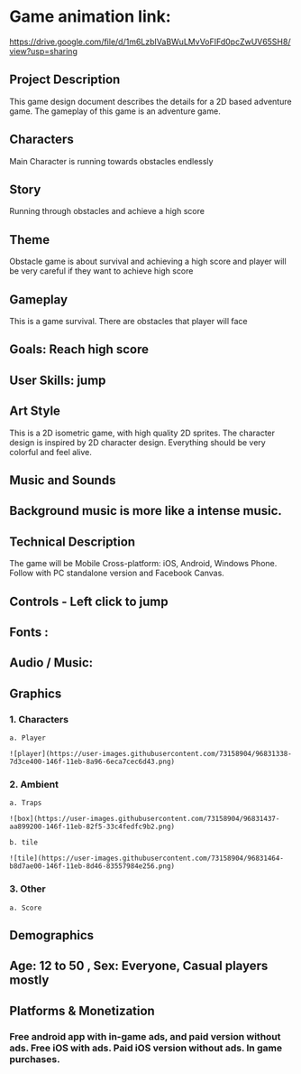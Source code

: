 # Game animation link:

https://drive.google.com/file/d/1m6LzbIVaBWuLMvVoFIFd0pcZwUV65SH8/view?usp=sharing


## Project Description
This game design document describes the details for a 2D based adventure game. The gameplay of this game is an adventure game.
					
## Characters

Main Character is running towards obstacles endlessly
 							
## Story

Running through obstacles and achieve a high score	

## Theme
Obstacle game is about survival and achieving a high score and player will be very careful if they want to achieve high score
				
## Gameplay

This is a game survival. There are obstacles that player will face

## Goals: Reach high score
## User Skills: jump

## Art Style 
This is a 2D isometric game, with high quality 2D sprites. The character design is inspired by 2D character design. Everything should be very colorful and feel alive.

## Music and Sounds				
 							
## Background music is more like a intense music.
										 					
				
## Technical Description	
 							
The game will be Mobile Cross-platform: iOS, Android, Windows Phone. Follow with PC standalone version and Facebook Canvas. 

## Controls - Left click to jump 
## Fonts : 
## Audio / Music: 
## Graphics
### 1. Characters

    a. Player
    
    ![player](https://user-images.githubusercontent.com/73158904/96831338-7d3ce400-146f-11eb-8a96-6eca7cec6d43.png)
    
### 2. Ambient 
 
 
    a. Traps
    
    ![box](https://user-images.githubusercontent.com/73158904/96831437-aa899200-146f-11eb-82f5-33c4fedfc9b2.png)
    
    b. tile
    
    ![tile](https://user-images.githubusercontent.com/73158904/96831464-b8d7ae00-146f-11eb-8d46-83557984e256.png)
    
### 3. Other
    a. Score
							
## Demographics 
 								
## Age: 12 to 50 , Sex: Everyone, Casual players mostly 
 										
## Platforms & Monetization

 								
### Free android app with in-game ads, and paid version without ads. Free iOS with ads. Paid iOS version without ads. In game purchases. 
